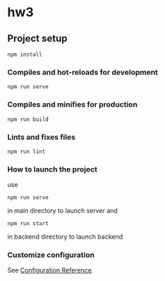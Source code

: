 # hw3

## Project setup
```
npm install
```

### Compiles and hot-reloads for development
```
npm run serve
```

### Compiles and minifies for production
```
npm run build
```

### Lints and fixes files
```
npm run lint
```

### How to launch the project
use
```
npm run serve
```
in main directory to launch server and 
```
npm run start
```

in backend directory to launch backend
### Customize configuration
See [Configuration Reference](https://cli.vuejs.org/config/).
